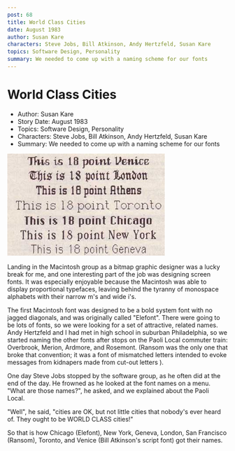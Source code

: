 ```yaml
---
post: 68
title: World Class Cities
date: August 1983
author: Susan Kare
characters: Steve Jobs, Bill Atkinson, Andy Hertzfeld, Susan Kare
topics: Software Design, Personality
summary: We needed to come up with a naming scheme for our fonts
---
```


# World Class Cities
* Author: Susan Kare
* Story Date: August 1983
* Topics: Software Design, Personality
* Characters: Steve Jobs, Bill Atkinson, Andy Hertzfeld, Susan Kare
* Summary: We needed to come up with a naming scheme for our fonts

![here's a sampler of someoriginal Mac fonts](images/Macintosh/fonts.jpg) 
    
Landing in the Macintosh group as a bitmap graphic designer was a lucky break for me, and one interesting part of the job was designing screen fonts. It was especially enjoyable because the Macintosh was able to display proportional typefaces, leaving behind the tyranny of monospace alphabets with their narrow m's and wide i's.

The first Macintosh font was designed to be a bold system font with no jagged diagonals, and was originally called "Elefont". There were going to be lots of fonts, so we were looking for a set of attractive, related names.   Andy Hertzfeld and I had met in high school in suburban Philadelphia, so we started naming the other fonts after stops on the Paoli Local commuter train: Overbrook, Merion, Ardmore, and Rosemont.  (Ransom was the only one that broke that convention; it was a font of mismatched letters intended to evoke messages from kidnapers made from cut-out letters ).

One day Steve Jobs stopped by the software group, as he often did at the end of the day. He frowned as he looked at the font names on a menu. "What are those names?", he asked, and we explained about the Paoli Local.

"Well", he said, "cities are OK, but not little cities that nobody's ever heard of.  They ought to be WORLD CLASS cities!"

So that is how Chicago (Elefont), New York, Geneva, London, San Francisco (Ransom), Toronto, and Venice (Bill Atkinson's script font) got their names.